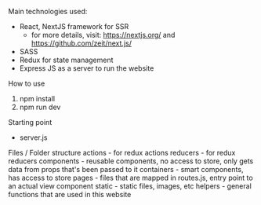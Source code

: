 Main technologies used:
- React, NextJS framework for SSR
	- for more details, visit: https://nextjs.org/ and https://github.com/zeit/next.js/
- SASS
- Redux for state management
- Express JS as a server to run the website

How to use
1. npm install
2. npm run dev

Starting point
- server.js

Files / Folder structure
actions - for redux actions
reducers - for redux reducers
components - reusable components, no access to store, only gets data from props that's been passed to it
containers - smart components, has access to store
pages - files that are mapped in routes.js, entry point to an actual view component
static - static files, images, etc
helpers - general functions that are used in this website